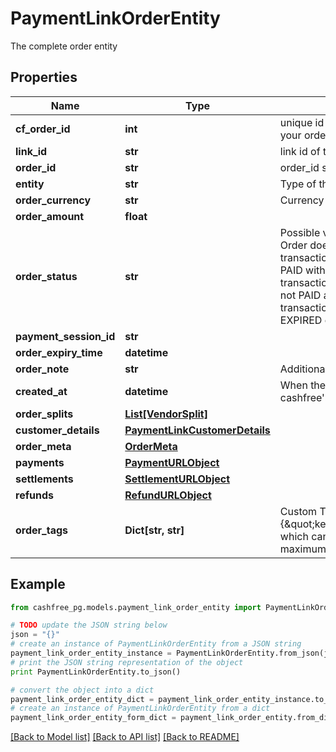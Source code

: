 # PaymentLinkOrderEntity

The complete order entity

## Properties
Name | Type | Description | Notes
------------ | ------------- | ------------- | -------------
**cf_order_id** | **int** | unique id generated by cashfree for your order | [optional] 
**link_id** | **str** | link id of the order | [optional] 
**order_id** | **str** | order_id sent during the api request | [optional] 
**entity** | **str** | Type of the entity. | [optional] 
**order_currency** | **str** | Currency of the order. Example INR | [optional] 
**order_amount** | **float** |  | [optional] 
**order_status** | **str** | Possible values are  - &#x60;ACTIVE&#x60;: Order does not have a sucessful transaction yet - &#x60;PAID&#x60;: Order is PAID with one successful transaction - &#x60;EXPIRED&#x60;: Order was not PAID and not it has expired. No transaction can be initiated for an EXPIRED order.  | [optional] 
**payment_session_id** | **str** |  | [optional] 
**order_expiry_time** | **datetime** |  | [optional] 
**order_note** | **str** | Additional note for order | [optional] 
**created_at** | **datetime** | When the order was created at cashfree&#39;s server | [optional] 
**order_splits** | [**List[VendorSplit]**](VendorSplit.md) |  | [optional] 
**customer_details** | [**PaymentLinkCustomerDetails**](PaymentLinkCustomerDetails.md) |  | [optional] 
**order_meta** | [**OrderMeta**](OrderMeta.md) |  | [optional] 
**payments** | [**PaymentURLObject**](PaymentURLObject.md) |  | [optional] 
**settlements** | [**SettlementURLObject**](SettlementURLObject.md) |  | [optional] 
**refunds** | [**RefundURLObject**](RefundURLObject.md) |  | [optional] 
**order_tags** | **Dict[str, str]** | Custom Tags in thr form of {\&quot;key\&quot;:\&quot;value\&quot;} which can be passed for an order. A maximum of 10 tags can be added | [optional] 

## Example

```python
from cashfree_pg.models.payment_link_order_entity import PaymentLinkOrderEntity

# TODO update the JSON string below
json = "{}"
# create an instance of PaymentLinkOrderEntity from a JSON string
payment_link_order_entity_instance = PaymentLinkOrderEntity.from_json(json)
# print the JSON string representation of the object
print PaymentLinkOrderEntity.to_json()

# convert the object into a dict
payment_link_order_entity_dict = payment_link_order_entity_instance.to_dict()
# create an instance of PaymentLinkOrderEntity from a dict
payment_link_order_entity_form_dict = payment_link_order_entity.from_dict(payment_link_order_entity_dict)
```
[[Back to Model list]](../README.md#documentation-for-models) [[Back to API list]](../README.md#documentation-for-api-endpoints) [[Back to README]](../README.md)


